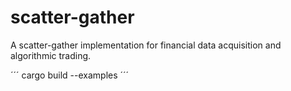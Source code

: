 # scatter-gather
A scatter-gather implementation for financial data acquisition and algorithmic trading.

´´´
cargo build --examples
´´´